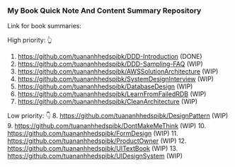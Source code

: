 ### My Book Quick Note And Content Summary Repository

Link for book summaries:

High priority: 👆
1. https://github.com/tuananhhedspibk/DDD-Introduction (DONE)
2. https://github.com/tuananhhedspibk/DDD-Sampling-FAQ (WIP)
3. https://github.com/tuananhhedspibk/AWSSolutionArchitecture (WIP)
4. https://github.com/tuananhhedspibk/SystemDesignInterview (WIP)
5. https://github.com/tuananhhedspibk/DatabaseDesign (WIP)
6. https://github.com/tuananhhedspibk/LearnFromFailedRDB (WIP)
7. https://github.com/tuananhhedspibk/CleanArchitecture (WIP)

Low priority: 👇
8. https://github.com/tuananhhedspibk/DesignPattern (WIP)
9. https://github.com/tuananhhedspibk/DontMakeMeThink (WIP)
10. https://github.com/tuananhhedspibk/FormDesign (WIP)
11. https://github.com/tuananhhedspibk/ProductOwner (WIP)
12. https://github.com/tuananhhedspibk/UITextBook (WIP)
13. https://github.com/tuananhhedspibk/UIDesignSystem (WIP)
